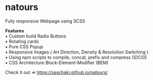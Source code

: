 # natours</br>

Fully responsive Webpage using SCSS</br>

**Features**</br>
 ▪ Custom build Radio Buttons<br>
 ▪ Rotating cards<br>
 ▪ Pure CSS Popup</br>
 ▪ Responsive Images ( Art Direction, Density & Resolution Switching )</br>
 ▪ Using npm scripts to compile, concat, prefix and compress (S)CSS</br>
 ▪ CSS Architecture Block-Element-Modifier (BEM)</br>

 Check it out => https://saschaki.github.io/natours/